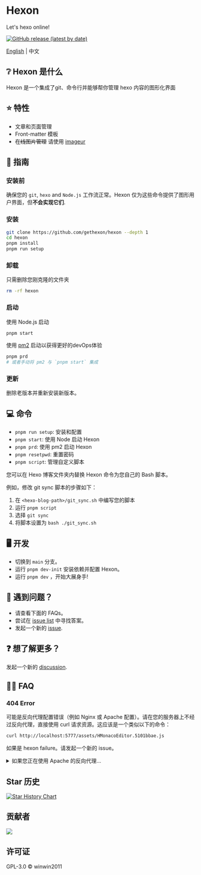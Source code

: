 # Hexon

Let's hexo online!

[![GitHub release (latest by date)](https://img.shields.io/github/v/release/gethexon/hexon?style=flat-square)](https://github.com/gethexon/hexon/releases/)

[English](./README.md) | 中文

## ❔ Hexon 是什么

Hexon 是一个集成了git、命令行并能够帮你管理 hexo 内容的图形化界面

## ⭐️ 特性

- 文章和页面管理
- Front-matter 模板
- ~~在线图片管理~~ 请使用 [imageur](https://github.com/YuJianghao/imageur)

## 📘 指南

### 安装前

确保您的 `git`, `hexo` and `Node.js` 工作流正常。Hexon 仅为这些命令提供了图形用户界面，但**不会实现它们**.

### 安装

```bash
git clone https://github.com/gethexon/hexon --depth 1
cd hexon
pnpm install
pnpm run setup
```

### 卸载

只需删除您刚克隆的文件夹
```bash
rm -rf hexon
```

### 启动

使用 Node.js 启动

```bash
pnpm start
```

使用 [pm2](https://pm2.keymetrics.io/) 启动以获得更好的devOps体验

```bash
pnpm prd
# 或者手动将 pm2 与 `pnpm start` 集成
```

### 更新

删除老版本并重新安装新版本。

## 💻 命令

- `pnpm run setup`: 安装和配置
- `pnpm start`: 使用 Node 启动 Hexon
- `pnpm prd`: 使用 pm2 启动 Hexon
- `pnpm resetpwd`: 重置密码
- `pnpm script`: 管理自定义脚本

您可以在 Hexo 博客文件夹内替换 Hexon 命令为您自己的 Bash 脚本。

例如，修改 git sync 脚本的步骤如下：
1. 在 `<hexo-blog-path>/git_sync.sh` 中编写您的脚本
2. 运行 `pnpm script`
3. 选择 `git sync`
4. 将脚本设置为 `bash ./git_sync.sh`

## 🖥️ 开发

- 切换到 `main` 分支。
- 运行  `pnpm dev-init` 安装依赖并配置 Hexon。
- 运行  `pnpm dev` ，开始大展身手!

## 💩 遇到问题？

- 请查看下面的 FAQs。
- 尝试在 [issue list](https://github.com/gethexon/hexon/issues) 中寻找答案。
- 发起一个新的 [issue](https://github.com/gethexon/hexon/issues/new).

## ❓ 想了解更多？

发起一个新的 [discussion](https://github.com/gethexon/hexon/discussions).

## 👌🏻 FAQ

### 404 Error

可能是反向代理配置错误（例如 Nginx 或 Apache 配置）。请在您的服务器上不经过反向代理，直接使用 curl 请求资源。这应该是一个类似以下的命令：

```bash
curl http://localhost:5777/assets/HMonacoEditor.5101bbae.js
```

如果是 hexon failure。请发起一个新的 issue。

<details>
  <summary>如果您正在使用 Apache 的反向代理...</summary>
请确保在您的 `VirtualHost` 配置中添加 `AllowEncodedSlashes NoDecode`，并在 `ProxyPass` 设置的末尾添加 `nocanon`。

参见 https://stackoverflow.com/questions/52034899/express-nodejs-server-through-apache-proxy-error-404-for-route-with-express-par
和 https://stackoverflow.com/questions/4390436/need-to-allow-encoded-slashes-on-apache

样例:
```conf
<VirtualHost *:443>
    ServerName blog-admin.example.com

    SSLCertificateFile /etc/certificates/example.com.crt
    SSLCertificateKeyFile /etc/certificates/example.com.key
    SSLCertificateChainFile /etc/certificates/example.com.crt

    SSLEngine On
    SSLProxyEngine On
    ProxyRequests Off
    ProxyPreserveHost On
    AllowEncodedSlashes NoDecode

    ProxyPass / http://localhost:5777/ nocanon
    ProxyPassReverse / http://localhost:5777/
</VirtualHost>
```
</details>

## Star 历史

[![Star History Chart](https://api.star-history.com/svg?repos=gethexon/hexon&type=Date)](https://star-history.com/#gethexon/hexon&Date)

## 贡献者

<a href="https://github.com/gethexon/hexon/graphs/contributors">
  <img src="https://contrib.rocks/image?repo=gethexon/hexon" />
</a>

## 许可证

GPL-3.0 © winwin2011
